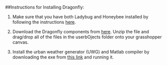 ##Instructions for Installing Dragonfly:

1. Make sure that you have both Ladybug and Honeybee installed by following the instructions [here](https://github.com/mostaphaRoudsari/ladybug/blob/master/resources/Installation_Instructions.md).

2. Download the Dragonfly components from [here](https://github.com/chriswmackey/Dragonfly/archive/master.zip). Unzip the file and drag/drop all of the files in the userbOjects folder onto your grasshopper canvas.

3. Install the urban weather generator (UWG) and Matlab compiler by downloading the exe from [this link](https://github.com/chriswmackey/Dragonfly/blob/master/UWG/UWGEngine.exe?raw=true) and running it.
